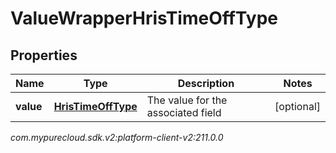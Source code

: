 # ValueWrapperHrisTimeOffType


## Properties

| Name | Type | Description | Notes |
| ------------ | ------------- | ------------- | ------------- |
| **value** | [**HrisTimeOffType**](HrisTimeOffType) | The value for the associated field |  [optional] |




_com.mypurecloud.sdk.v2:platform-client-v2:211.0.0_
